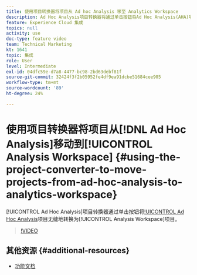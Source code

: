 ```yaml
---
title: 使用项目转换器将项目从 Ad hoc Analysis 移至 Analytics Workspace
description: Ad Hoc Analysis项目转换器将通过单击按钮将Ad Hoc Analysis(AHA)项目无缝地转换为Analysis Workspace项目。
feature: Experience Cloud 集成
topics: null
activity: use
doc-type: feature video
team: Technical Marketing
kt: 1641
topic: 集成
role: User
level: Intermediate
exl-id: 04dfc59e-d7a8-4477-bc98-2bd63debf81f
source-git-commit: 32424f3f2b05952fe4df9ea91dcbe51684cee905
workflow-type: tm+mt
source-wordcount: '89'
ht-degree: 24%

---
```


# 使用项目转换器将项目从[!DNL Ad Hoc Analysis]移动到[!UICONTROL Analysis Workspace] {#using-the-project-converter-to-move-projects-from-ad-hoc-analysis-to-analytics-workspace}

[!UICONTROL Ad Hoc Analysis]项目转换器通过单击按钮将[!UICONTROL Ad Hoc Analysis](AHA)项目无缝地转换为[!UICONTROL Analysis Workspace]项目。

>[!VIDEO](https://video.tv.adobe.com/v/23118/?quality=12)

## 其他资源 {#additional-resources}

* [功能文档](https://marketing.adobe.com/resources/help/en_US/analytics/aha2aw/)
